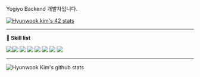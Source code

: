 Yogiyo Backend 개발자입니다.

[![Hyunwook kim's 42 stats](https://badge42.herokuapp.com/api/stats/hyukim?privacyEmail=true)](https://github.com/JaeSeoKim/badge42)


---

**👷 Skill list**

<img src="https://img.shields.io/badge/python%20-%2314354C.svg?&style=for-the-badge&logo=python&logoColor=white"/><img src="https://img.shields.io/badge/java-%23323330.svg?&style=for-the-badge&logo=java"/>  <img src="https://img.shields.io/badge/c%20-%2300599C.svg?&style=for-the-badge&logo=c&logoColor=white"/> <img src="https://img.shields.io/badge/android-%09048065.svg?&style=for-the-badge&logo=android&logoColor=white"/> <img src="https://img.shields.io/badge/markdown-%23000000.svg?&style=for-the-badge&logo=markdown&logoColor=white"/> <img src="https://img.shields.io/badge/django%20-%23121011.svg?&style=for-the-badge&logo=django&logoColor=white"/> <img src="https://img.shields.io/badge/github%20-%23121011.svg?&style=for-the-badge&logo=github&logoColor=white"/> <img src="https://img.shields.io/badge/docker%20-%230db7ed.svg?&style=for-the-badge&logo=docker&logoColor=white"/>

---

![Hyunwook Kim's github stats](https://github-readme-stats.vercel.app/api?username=davkim1030&bg_color=ca3333,86a8e7,91eac9&title_color=fff&text_color=fff)
